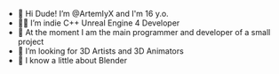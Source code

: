 - 🍏 Hi Dude! I’m @ArtemIyX and I'm 16 y.o.
- 🙌🏻 I’m indie C++ Unreal Engine 4 Developer
- 🌱 At the moment I am the main programmer and developer of a small project
- 💞️ I’m looking for 3D Artists and 3D Animators
- 💠 I know a little about Blender

<!---
ArtemIyX/ArtemIyX is a ✨ special ✨ repository because its `README.md` (this file) appears on your GitHub profile.
You can click the Preview link to take a look at your changes.
--->
